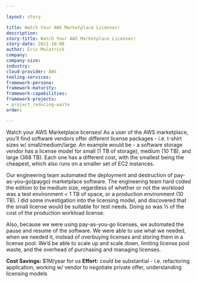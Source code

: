 ```yaml
---

layout: story

title: Watch Your AWS Marketplace Licenses!
description:
story-title: Watch Your AWS Marketplace Licenses!
story-date: 2021-10-08
author: Eric Mulatrick
company: 
company-size:
industry: 
cloud-provider: AWS
tooling-services:
framework-persona:
framework-maturity:
framework-capabilities:
framework-projects:
- project_reducing-waste
order:

---
```


Watch your AWS Marketplace licenses!  As a user of the AWS marketplace, you’ll find software vendors offer different license packages - i.e. t-shirt sizes w/ small/medium/large.  An example would be - a software storage vendor has a license model for small (1 TB of storage), medium (10 TB), and large (368 TB).  Each one has a different cost, with the smallest being the cheapest, which also runs on a smaller set of EC2 instances.  

Our engineering team automated the deployment and destruction of pay-as-you-go(paygo)  marketplace software.  The engineering team hard coded the edition to be medium size, regardless of whether or not the workload was a test environment < 1 TB of space, or a production environment (10 TB).   I did some investigation into the licensing model, and discovered that the small license would be suitable for test needs.  Doing so was ⅓ of the cost of the production workload license.  

Also, because we were using pay-as-you-go licenses, we automated the pause and resume of the software.  We were able to use what we needed, when we needed it, instead of overbuying licenses and storing them in a license pool.  We’d be able to scale up and scale down, limiting license pool waste, and the overhead of purchasing and managing licenses.  

**Cost Savings:**  $1M/year for us
**Effort:**  could be substantial - i.e. refactoring application, working w/ vendor to negotiate private offer, understanding licensing models